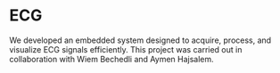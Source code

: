 # ECG
We developed an embedded system designed to acquire, process, and visualize ECG signals efficiently. This project was carried out in collaboration with Wiem Bechedli and Aymen Hajsalem.
